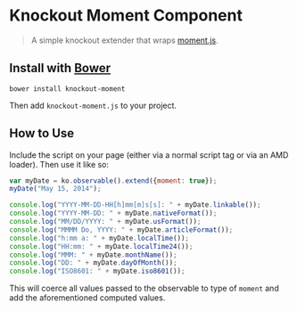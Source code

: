 # Knockout Moment Component

> A simple knockout extender that wraps [moment.js](http://momentjs.com/).

## Install with [Bower](http://bower.io/)

```
bower install knockout-moment
```

Then add `knockout-moment.js` to your project.

## How to Use

Include the script on your page (either via a normal script tag or via an AMD loader). Then use it like so:

```js
var myDate = ko.observable().extend({moment: true});
myDate("May 15, 2014");

console.log("YYYY-MM-DD-HH[h]mm[m]s[s]: " + myDate.linkable());
console.log("YYYY-MM-DD: " + myDate.nativeFormat());
console.log("MM/DD/YYYY: " + myDate.usFormat());
console.log("MMMM Do, YYYY: " + myDate.articleFormat());
console.log("h:mm a: " + myDate.localTime());
console.log("HH:mm: " + myDate.localTime24());
console.log("MMM: " + myDate.monthName());
console.log("DD: " + myDate.dayOfMonth());
console.log("ISO8601: " + myDate.iso8601());
```

This will coerce all values passed to the observable to type of `moment` and add the aforementioned computed values.